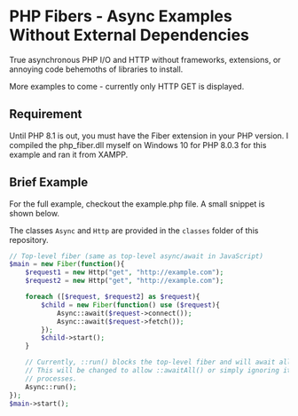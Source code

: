 # PHP Fibers - Async Examples Without External Dependencies
True asynchronous PHP I/O and HTTP without frameworks, extensions, or annoying code behemoths of libraries to install.

More examples to come - currently only HTTP GET is displayed.

## Requirement

Until PHP 8.1 is out, you must have the Fiber extension in your PHP version. I compiled the php_fiber.dll myself on Windows 10 for PHP 8.0.3 for this example and ran it from XAMPP.

## Brief Example

For the full example, checkout the example.php file. A small snippet is shown below.

The classes `Async` and `Http` are provided in the `classes` folder of this repository.

```php
// Top-level fiber (same as top-level async/await in JavaScript)
$main = new Fiber(function(){
	$request1 = new Http("get", "http://example.com");
	$request2 = new Http("get", "http://example.com");

	foreach ([$request, $request2] as $request){
		$child = new Fiber(function() use ($request){
			Async::await($request->connect());
			Async::await($request->fetch());
		});
		$child->start();
	}

	// Currently, ::run() blocks the top-level fiber and will await all the child fibers above.
	// This will be changed to allow ::awaitAll() or simply ignoring it entirely for full asynchronous
	// processes.
	Async::run();
});
$main->start();
```
